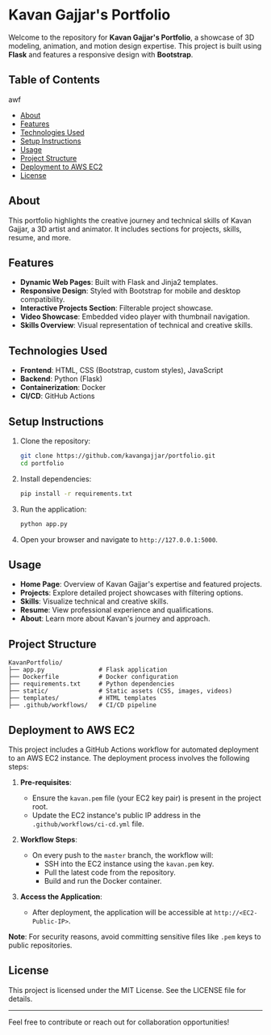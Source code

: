 # Kavan Gajjar's Portfolio

Welcome to the repository for **Kavan Gajjar's Portfolio**, a showcase of 3D modeling, animation, and motion design expertise. This project is built using **Flask** and features a responsive design with **Bootstrap**.

<!-- ![Portfolio Screenshot](generated-icon.png) -->

## Table of Contents
awf
- [About](#about)
- [Features](#features)
- [Technologies Used](#technologies-used)
- [Setup Instructions](#setup-instructions)
- [Usage](#usage)
- [Project Structure](#project-structure)
- [Deployment to AWS EC2](#deployment-to-aws-ec2)
- [License](#license)

## About

This portfolio highlights the creative journey and technical skills of Kavan Gajjar, a 3D artist and animator. It includes sections for projects, skills, resume, and more.

## Features

- **Dynamic Web Pages**: Built with Flask and Jinja2 templates.
- **Responsive Design**: Styled with Bootstrap for mobile and desktop compatibility.
- **Interactive Projects Section**: Filterable project showcase.
- **Video Showcase**: Embedded video player with thumbnail navigation.
- **Skills Overview**: Visual representation of technical and creative skills.

## Technologies Used

- **Frontend**: HTML, CSS (Bootstrap, custom styles), JavaScript
- **Backend**: Python (Flask)
- **Containerization**: Docker
- **CI/CD**: GitHub Actions

## Setup Instructions

1. Clone the repository:
   ```bash
   git clone https://github.com/kavangajjar/portfolio.git
   cd portfolio
   ```

2. Install dependencies:
   ```bash
   pip install -r requirements.txt
   ```

3. Run the application:
   ```bash
   python app.py
   ```

4. Open your browser and navigate to `http://127.0.0.1:5000`.

## Usage

- **Home Page**: Overview of Kavan Gajjar's expertise and featured projects.
- **Projects**: Explore detailed project showcases with filtering options.
- **Skills**: Visualize technical and creative skills.
- **Resume**: View professional experience and qualifications.
- **About**: Learn more about Kavan's journey and approach.

## Project Structure

```
KavanPortfolio/
├── app.py               # Flask application
├── Dockerfile           # Docker configuration
├── requirements.txt     # Python dependencies
├── static/              # Static assets (CSS, images, videos)
├── templates/           # HTML templates
├── .github/workflows/   # CI/CD pipeline
```

## Deployment to AWS EC2

This project includes a GitHub Actions workflow for automated deployment to an AWS EC2 instance. The deployment process involves the following steps:

1. **Pre-requisites**:
   - Ensure the `kavan.pem` file (your EC2 key pair) is present in the project root.
   - Update the EC2 instance's public IP address in the `.github/workflows/ci-cd.yml` file.

2. **Workflow Steps**:
   - On every push to the `master` branch, the workflow will:
     - SSH into the EC2 instance using the `kavan.pem` key.
     - Pull the latest code from the repository.
     - Build and run the Docker container.

3. **Access the Application**:
   - After deployment, the application will be accessible at `http://<EC2-Public-IP>`.

**Note**: For security reasons, avoid committing sensitive files like `.pem` keys to public repositories.

## License

This project is licensed under the MIT License. See the LICENSE file for details.

---

Feel free to contribute or reach out for collaboration opportunities!